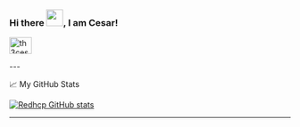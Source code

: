 ### Hi there <img src="https://raw.githubusercontent.com/MartinHeinz/MartinHeinz/master/wave.gif" width="30px">, I am Cesar!
<a href="https://twitter.com/th3ces4r" target="blank"><img align="center" src="https://raw.githubusercontent.com/rahuldkjain/github-profile-readme-generator/master/src/images/icons/Social/twitter.svg" alt="th3ces4r" height="30" width="40" /></a>
</p>
---

 &#x1f4c8; My GitHub Stats

 [![Redhcp GitHub stats](https://github-readme-stats.vercel.app/api?username=redhcp&theme=prussian)](https://github.com/anuraghazra/github-readme-stats)

---
